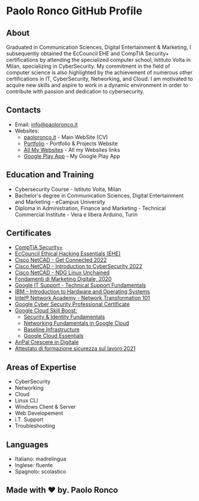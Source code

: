 # Paolo Ronco GitHub Profile

## About

​Graduated in Communication Sciences, Digital Entertainment & Marketing, I subsequently obtained the EcCouncil EHE and CompTIA Security+ certifications by attending the specialized computer school, Istituto Volta in Milan, specializing in CyberSecurity. 
My commitment in the field of computer science is also highlighted by the achievement of numerous other certifications in IT, CyberSecurity, Networking, and Cloud. 
I am motivated to acquire new skills and aspire to work in a dynamic environment in order to contribute with passion and dedication to cybersecurity.

## Contacts

- Email: [info@paoloronco.it](mailto:info@paoloronco.it)
- Websites:
  - [paoloronco.it](https://paoloronco.it) - Main WebSite (CV)
  - [Portfolio](https://prportfolio.paoloronco.it) - Portfolio & Projects Website
  - [All My Websites](https://links.paoloronco.it) - All my Websites links
  - [Google Play App](https://play.google.com/store/apps/details?id=com.pr.paoloroncowebsite) - My Google Play App
  

## ​Education and Training

- ​Cybersecurity Course - Istituto Volta, Milan
- Bachelor's degree in Communication Sciences, Digital Entertainment and Marketing - eCampus University
- Diploma in Administration, Finance and Marketing - Technical Commercial Institute - Vera e libera Arduino, Turin

## Certificates

- [CompTIA Security+](https://www.paoloronco.it/DOCS/Certificati/1%20CompTIA%20Security+%20ce%20certificate.pdf)
- [EcCouncil Ethical Hacking Essentials (EHE)](https://www.paoloronco.it/DOCS/Certificati/2%20EcCouncil%20Ethical%20Hacking%20Essentials%20-%20EHE.pdf)
- [Cisco NetCAD - Get Connected 2022](https://www.paoloronco.it/DOCS/Certificati/3%20Cisco%20NetCAD%20-%20Get%20Connected%202022.pdf)
- [Cisco NetCAD - Introduction to CyberSecurity 2022](https://www.paoloronco.it/DOCS/Certificati/4%20Cisco%20NetCAD%20-%20Introduction%20to%20CyberSecurity%202022.pdf)
- [Cisco NetCAD - NDG Linux Unchained](https://www.paoloronco.it/DOCS/Certificati/5%20Cisco%20NetCAD%20-%20NDG%20Linux%20Unchained.pdf)
- [Fondamenti di Marketing Digitale, 2020](https://www.paoloronco.it/DOCS/Certificati/6%20Google%20Fondamenti%20di%20Marketing%20Digitale.pdf)
- [Google IT Support - Technical Support Fundamentals](https://www.paoloronco.it/DOCS/Certificati/7%20Coursea%20-%20Google%20IT%20Support%20-%20Technical%20Support%20Fundamentals.pdf)
- [IBM - Introduction to Hardware and Operating Systems](https://www.paoloronco.it/DOCS/Certificati/8%20Coursea%20-%20IBM%20-%20Introduction%20to%20Hardware%20and%20Operating%20Systems.pdf)
- [Intel® Network Academy - Network Transformation 101](https://www.paoloronco.it/DOCS/Certificati/9%20Coursea%20-%20Intel%c2%ae%20Network%20Academy%20-%20Network%20Transformation%20101.pdf)
- [Google Cyber Security Professional Certificate](https://www.paoloronco.it/DOCS/Certificati/10%20Coursea%20-%20Google%20Cyber%20Security%20Professional%20Certificate.pdf)
- [Google Cloud Skill Boost:](#)
  - [Security & Identity Fundamentals](https://www.paoloronco.it/DOCS/Certificati/11a%20-%20Google%20Cloud%20Skill%20Boost%20-%20Security%20&%20Identify%20Fundamentals.png)
  - [Networking Fundamentals in Google Cloud](https://www.paoloronco.it/DOCS/Certificati/12a%20-%20Google%20Cloud%20Skill%20Boost%20-%20Networking%20Fundamentals%20in%20Google%20Cloud.png)
  - [Baseline Infrastructure](https://www.paoloronco.it/DOCS/Certificati/13a%20-%20Google%20Cloud%20Skill%20Boost%20-%20Baseline%20Infrastructure.png)
  - [Google Cloud Essentials](https://www.paoloronco.it/DOCS/Certificati/14a%20-%20Google%20Cloud%20Skill%20Boost%20-%20Google%20Cloud%20Essentials.png)
- [AnPal Crescere in Digitale](https://drive.google.com/file/d/1jKziJBAHiqM63flePXhiBHWZtYOJbhjY/view)
- [Attestato di formazione sicurezza sul lavoro 2021](https://www.paoloronco.it/DOCS/Certificati/16%20-%20certificato%20Corso%20Crescere%20in%20digitale.pdf)


## Areas of Expertise

- CyberSecurity
- Networking
- Cloud
- Linux CLI
- Windows Client & Server
- Web Developement
- i.T. Support
- Troubleshooting

## Languages

- Italiano: madrelingua
- Inglese: fluente
- Spagnolo: scolastico

## Made wit​h ♥ by. Paolo Ronco
